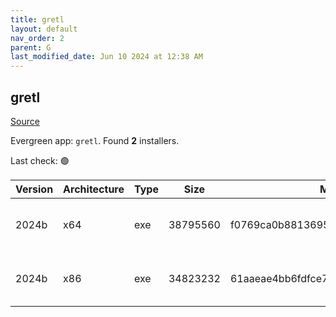 ```yaml
---
title: gretl
layout: default
nav_order: 2
parent: G
last_modified_date: Jun 10 2024 at 12:38 AM
---
```


## gretl

[Source](http://gretl.sourceforge.net/)

Evergreen app: `gretl`. Found **2** installers.

Last check: 🟢

| Version | Architecture | Type | Size     | Md5                              | URI                                                                                                                                                                |
| ------- | ------------ | ---- | -------- | -------------------------------- | ------------------------------------------------------------------------------------------------------------------------------------------------------------------ |
| 2024b   | x64          | exe  | 38795560 | f0769ca0b881369517b5d10046d08a45 | [https://gigenet.dl.sourceforge.net/project/gretl/gretl/2024b/gretl-2024b-64.exe](https://gigenet.dl.sourceforge.net/project/gretl/gretl/2024b/gretl-2024b-64.exe) |
| 2024b   | x86          | exe  | 34823232 | 61aaeae4bb6fdfce7169e6bb708c654e | [https://gigenet.dl.sourceforge.net/project/gretl/gretl/2024b/gretl-2024b-32.exe](https://gigenet.dl.sourceforge.net/project/gretl/gretl/2024b/gretl-2024b-32.exe) |

